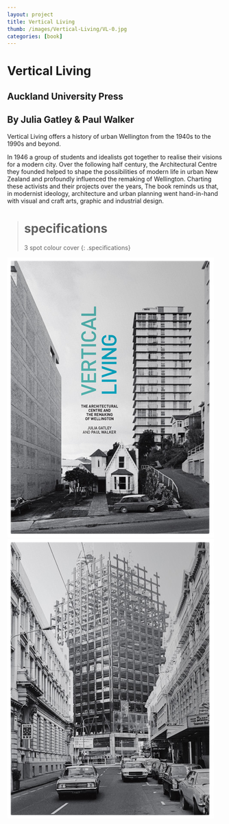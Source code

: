 ```yaml
---
layout: project
title: Vertical Living
thumb: /images/Vertical-Living/VL-0.jpg
categories: [book]
---
```


# Vertical Living

## Auckland University Press
## By Julia Gatley & Paul Walker

Vertical Living offers a history of urban Wellington from the 1940s to the 1990s and beyond. 

In 1946 a group of students and idealists got together to realise their visions for a modern city. Over the following half century, the Architectural Centre they founded helped to shape the possibilities of modern life in urban New Zealand and profoundly influenced the remaking of Wellington. Charting these activists and their projects over the years, The book reminds us that, in modernist ideology, architecture and urban planning went hand-in-hand with visual and craft arts, graphic and industrial design.

> # specifications
> 3 spot colour cover
{: .specifications}

![](/images/Vertical-Living/VL-1.jpg)
![](/images/Vertical-Living/VL-2.jpg)